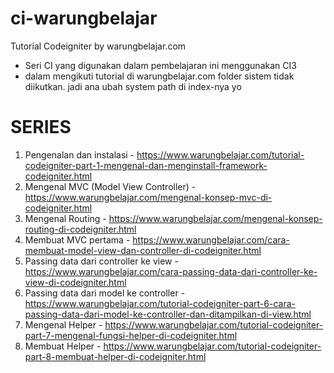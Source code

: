 # ci-warungbelajar
Tutorial Codeigniter by warungbelajar.com
- Seri CI yang digunakan dalam pembelajaran ini menggunakan CI3
- dalam mengikuti tutorial di warungbelajar.com folder sistem tidak diikutkan. jadi ana ubah system path di index-nya yo

# SERIES
1. Pengenalan dan instalasi - https://www.warungbelajar.com/tutorial-codeigniter-part-1-mengenal-dan-menginstall-framework-codeigniter.html
2. Mengenal MVC (Model View Controller) - https://www.warungbelajar.com/mengenal-konsep-mvc-di-codeigniter.html
3. Mengenal Routing - https://www.warungbelajar.com/mengenal-konsep-routing-di-codeigniter.html
4. Membuat MVC pertama - https://www.warungbelajar.com/cara-membuat-model-view-dan-controller-di-codeigniter.html
5. Passing data dari controller ke view - https://www.warungbelajar.com/cara-passing-data-dari-controller-ke-view-di-codeigniter.html
6. Passing data dari model ke controller - https://www.warungbelajar.com/tutorial-codeigniter-part-6-cara-passing-data-dari-model-ke-controller-dan-ditampilkan-di-view.html
7. Mengenal Helper - https://www.warungbelajar.com/tutorial-codeigniter-part-7-mengenal-fungsi-helper-di-codeigniter.html
8. Membuat Helper - https://www.warungbelajar.com/tutorial-codeigniter-part-8-membuat-helper-di-codeigniter.html